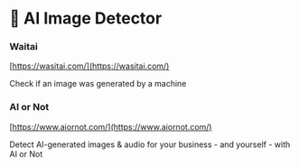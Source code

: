 # 🌆 AI Image Detector

### Waitai

[https://wasitai.com/](https://wasitai.com/)

Check if an image was generated by a machine



### AI or Not

[https://www.aiornot.com/](https://www.aiornot.com/)

Detect AI-generated images & audio for your business - and yourself - with AI or Not









